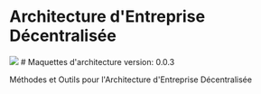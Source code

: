 # Architecture d'Entreprise Décentralisée

<img src="https://mari-open.io/images/logos/logobeta.svg"> # Maquettes d'architecture version: 0.0.3

Méthodes et Outils pour l'Architecture d'Entreprise Décentralisée
